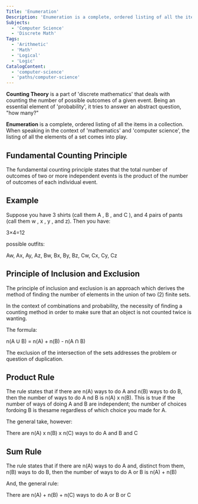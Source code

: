 ```yaml
---
Title: 'Enumeration'
Description: 'Enumeration is a complete, ordered listing of all the items in a collection.'
Subjects:
  - 'Computer Science'
  - 'Discrete Math'
Tags:
  - 'Arithmetic'
  - 'Math'
  - 'Logical'
  - 'Logic'
CatalogContent:
  - 'computer-science'
  - 'paths/computer-science'
---
```


**Counting Theory** is a part of 'discrete mathematics' that deals with counting the number of possible outcomes of a given event. Being an essential element of 'probability', it tries to answer an abstract question, "how many?"

**Enumeration** is a complete, ordered listing of all the items in a collection. When speaking in the context of 'mathematics' and 'computer science', the listing of all the elements of a set comes into play.

## Fundamental Counting Principle

The fundamental counting principle states that the total number of outcomes of two or more independent events is the product of the number of outcomes of each individual event.

## Example

Suppose you have 3 shirts (call them A , B , and C ), and 4 pairs of pants (call them w , x , y , and z). Then you have:

3×4=12

possible outfits:

Aw, Ax, Ay, Az,
Bw, Bx, By, Bz,
Cw, Cx, Cy, Cz

## Principle of Inclusion and Exclusion

The principle of inclusion and exclusion is an approach which derives the method of finding the number of elements in the union of two (2) finite sets.

In the context of combinations and probability, the necessity of finding a counting method in order to make sure that an object is not counted twice is wanting.

The formula:

n(A ꓴ B) = n(A) + n(B) - n(A ꓵ B)

The exclusion of the intersection of the sets addresses the problem or question of duplication.

## Product Rule

The rule states that if there are n(A) ways to do A and n(B) ways to do B, then the number of ways to do A nd B is n(A) x n(B). This is true if the number of ways of doing A and B are independent; the number of choices fordoing B is thesame regardless of which choice you made for A.

The general take, however:

There are n(A) x n(B) x n(C) ways to do A and B and C

## Sum Rule

The rule states that if there are n(A) ways to do A and, distinct from them, n(B) ways to do B, then the number of ways to do A or B is n(A) + n(B)

And, the general rule:

There are n(A) + n(B) + n(C) ways to do A or B or C
